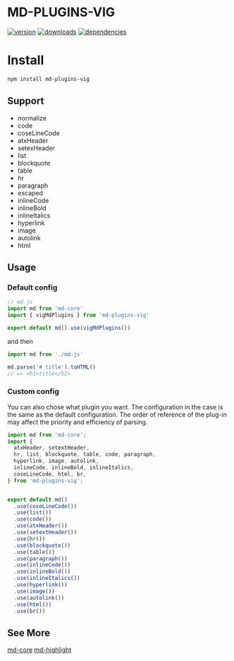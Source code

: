 # MD-PLUGINS-VIG

[![version](https://img.shields.io/npm/v/md-plugins-vig.svg?style=flat-square)](https://www.npmjs.com/package/md-plugins-vig)
[![downloads](https://img.shields.io/npm/dm/md-plugins-vig.svg?style=flat-square)](https://www.npmjs.com/package/md-plugins-vig)
[![dependencies](https://img.shields.io/david/Val-istar-Guo/md-plugins-vig.svg?style=flat-square)](https://www.npmjs.com/package/md-plugins-vig)


# Install

```bash
npm install md-plugins-vig
```

## Support

* normalize
* code
* coseLineCode
* atxHeader
* setexHeader
* list
* blockquote
* table
* hr
* paragraph
* escaped
* inlineCode
* inlineBold
* inlineItalics
* hyperlink
* image
* autolink
* html

## Usage

### Default config

```javascript
// md.js
import md from 'md-core'
import { vigMdPlugins } from 'md-plugins-vig'

export default md().use(vigMdPlugins())
```

and then

```javascript
import md from './md.js'

md.parse('# title').toHTML()
// => <h1>title</h1>
```


### Custom config

You can also chose what plugin you want.
The configuration in the case is the same as the default configuration.
The order of reference of the plug-in may affect the priority and efficiency of parsing.


```javascript
import md from 'md-core';
import {
  atxHeader, setextHeader,
  hr, list, blockquote, table, code, paragraph,
  hyperlink, image, autolink,
  inlineCode, inlineBold, inlineItalics,
  coseLineCode, html, br,
} from 'md-plugins-vig';


export default md()
  .use(coseLineCode())
  .use(list())
  .use(code())
  .use(atxHeader())
  .use(setextHeader())
  .use(hr())
  .use(blockquote())
  .use(table())
  .use(paragraph())
  .use(inlineCode())
  .use(inlineBold())
  .use(inlineItalics())
  .use(hyperlink())
  .use(image())
  .use(autolink())
  .use(html())
  .use(br())
```


## See More

[md-core](https://github.com/Val-istar-Guo/md-core)
[md-highlight](https://github.com/Val-istar-Guo/md-plugins-highlight)
